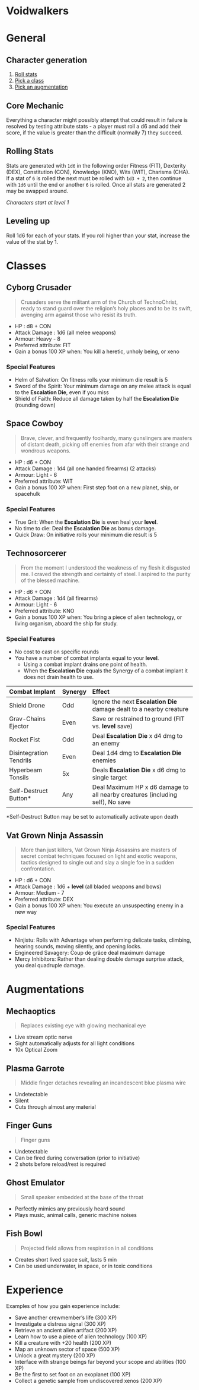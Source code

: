 # Voidwalkers

# General

## Character generation

1. [Roll stats](#rolling-stats)
1. [Pick a class](#classes)
1. [Pick an augmentation](#augmentations)

## Core Mechanic
Everything a character might possibly attempt that could result in failure is resolved by testing attribute stats - a player must roll a d6 and add their score, if the value is greater than the difficult (normally 7) they succeed.

## Rolling Stats
Stats are generated with `1d6` in the following order Fitness (FIT), Dexterity (DEX), Constitution (CON), Knowledge (KNO), Wits (WIT), Charisma (CHA). If a stat of `6` is rolled the next must be rolled with `1d3 + 2`, then continue with `1d6` until the end or another `6` is rolled. Once all stats are generated 2 may be swapped around.

*Characters start at level 1*

## Leveling up

Roll 1d6 for each of your stats. If you roll higher than your stat, increase the value of the stat by 1.

# Classes

## **Cyborg Crusader**

> Crusaders serve the militant arm of the Church of TechnoChrist, ready to stand guard over the religion’s holy places and to be its swift, avenging arm against those who resist its truth.

- HP : d8 + CON
- Attack Damage : 1d6 (all melee weapons)
- Armour: Heavy - 8
- Preferred attribute: FIT
- Gain a bonus 100 XP when: You kill a heretic, unholy being, or xeno

### Special Features

- Helm of Salvation: On fitness rolls your minimum die result is 5
- Sword of the Spirit: Your minimum damage on any melee attack is equal to the **Escalation Die**, even if you miss
- Shield of Faith: Reduce all damage taken by half the **Escalation Die** (rounding down)

## **Space Cowboy**

> Brave, clever, and frequently foolhardy, many gunslingers are masters of distant death, picking off enemies from afar with their strange and wondrous weapons.

- HP : d6 + CON
- Attack Damage : 1d4 (all one handed firearms) (2 attacks)
- Armour: Light - 6
- Preferred attribute: WIT
- Gain a bonus 100 XP when: First step foot on a new planet, ship, or spacehulk

### Special Features

- True Grit: When the **Escalation Die** is even heal your **level**.
- No time to die: Deal the **Escalation Die** as bonus damage.
- Quick Draw: On initiative rolls your minimum die result is 5

## **Technosorcerer**

> From the moment I understood the weakness of my flesh it disgusted me. I craved the strength and certainty of steel. I aspired to the purity of the blessed machine.

- HP : d6 + CON
- Attack Damage : 1d4 (all firearms)
- Armour: Light - 6
- Preferred attribute: KNO
- Gain a bonus 100 XP when: You bring a piece of alien technology, or living organism, aboard the ship for study.

### Special Features

- No cost to cast on specific rounds
- You have a number of combat implants equal to your **level**.
	- Using a combat implant drains one point of health.
	- When the **Escalation Die** equals the Synergy of a combat implant it does not drain health to use.

|Combat Implant|Synergy|Effect|
|:-|:-|:-|
|Shield Drone|Odd|Ignore the next **Escalation Die** damage dealt to a nearby creature|
|Grav-Chains Ejector|Even|Save or restrained to ground (FIT vs. **level** save)|
|Rocket Fist|Odd|Deal **Escalation Die** x d4 dmg to an enemy|
|Disintegration Tendrils|Even|Deal 1d4 dmg to **Escalation Die** enemies|
|Hyperbeam Tonsils|5x|Deals **Escalation Die** x d6 dmg to single target|
|Self-Destruct Button\*|Any|Deal Maximum HP x d6 damage to all nearby creatures (including self), No save|

\*Self-Destruct Button may be set to automatically activate upon death

## **Vat Grown Ninja Assassin**

> More than just killers, Vat Grown Ninja Assassins are masters of secret combat techniques focused on light and exotic weapons, tactics designed to single out and slay a single foe in a sudden confrontation.

- HP : d6 + CON
- Attack Damage : 1d6 + **level** (all bladed weapons and bows)
- Armour: Medium - 7
- Preferred attribute: DEX
- Gain a bonus 100 XP when: You execute an unsuspecting enemy in a new way

### Special Features

- Ninjistu: Rolls with Advantage when performing delicate tasks, climbing, hearing sounds, moving silently, and opening locks.
- Engineered Savagery: Coup de grâce deal maximum damage
- Mercy Inhibitors: Rather than dealing double damage surprise attack, you deal quadruple damage.


# Augmentations

## **Mechaoptics**

> Replaces existing eye with glowing mechanical eye

- Live stream optic nerve
- Sight automatically adjusts for all light conditions
- 10x Optical Zoom

## **Plasma Garrote**

> Middle finger detaches revealing an incandescent blue plasma wire

- Undetectable
- Silent
- Cuts through almost any material

## **Finger Guns**

> Finger guns

- Undetectable
- Can be fired during conversation (prior to initiative)
- 2 shots before reload/rest is required

## **Ghost Emulator**

> Small speaker embedded at the base of the throat

- Perfectly mimics any previously heard sound
- Plays music, animal calls, generic machine noises

## **Fish Bowl**

> Projected field allows from respiration in all conditions

- Creates short lived space suit, lasts 5 min
- Can be used underwater, in space, or in toxic conditions


# Experience

Examples of how you gain experience include:

- Save another crewmember’s life (300 XP)
- Investigate a distress signal (300 XP)
- Retrieve an ancient alien artifact (200 XP)
- Learn how to use a piece of alien technology (100 XP)
- Kill a creature with +20 health (200 XP)
- Map an unknown sector of space (500 XP)
- Unlock a great mystery (200 XP)
- Interface with strange beings far beyond your scope and abilities (100 XP)
- Be the first to set foot on an exoplanet (100 XP)
- Collect a genetic sample from undiscovered xenos (200 XP)